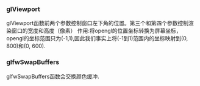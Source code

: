 ### glViewport

glViewport函数前两个参数控制窗口左下角的位置。第三个和第四个参数控制渲染窗口的宽度和高度（像素）
作用:将opengl的位置坐标转换为屏幕坐标，opengl的坐标范围只为(-1,1),因此我们事实上将(-1到1)范围内的坐标映射到(0, 800)和(0, 600).

### glfwSwapBuffers
glfwSwapBuffers函数会交换颜色缓冲.